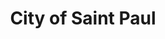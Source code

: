 ---
title: City of Saint Paul
state: Minnesota
description: The data is supplied by the City of Saint Paul.
logo: https://upload.wikimedia.org/wikipedia/commons/2/20/CitysealSaintPaul.gif
---